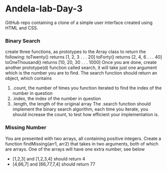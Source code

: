 # Andela-lab-Day-3

GitHub repo containing a clone of a simple user interface created using HTML and CSS.

### Binary Search

create three functions, as prototypes to the Array class to return the following:
toTwenty() returns [1, 2, 3 . . . 20]
toForty() returns [2, 4, 6 . . . 40]
toOneThousand() returns [10, 20, 30 . . . 1000]
Once you are done, create another prototype(d) function called search, it will take just one argument which is the number you are to find. The search function should return an object, which contains
1. .count, the number of times you function iterated to find the index of the number in question
2. .index, the index of the number in question
3. .length, the length of the original array
The .search function should implement the binary search algorithm, each time you iterate, you should increase the count, to test how efficient your implementation is.

### Missing Number

You are presented with two arrays, all containing positive integers. Create a function findMissing(arr1, arr2) that takes in two arguments, both of which are arrays. One of the arrays will have one extra number, see below
* [1,2,3] and [1,2,3,4] should return 4
* [4,66,7] and [66,77,7,4] should return 77